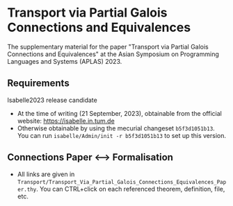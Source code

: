 # Transport via Partial Galois Connections and Equivalences

The supplementary material for the paper
"Transport via Partial Galois Connections and Equivalences"
at the Asian Symposium on Programming Languages and Systems (APLAS) 2023.

## Requirements

Isabelle2023 release candidate
- At the time of writing (21 September, 2023), obtainable from the official website: https://isabelle.in.tum.de
- Otherwise obtainable by using the mecurial changeset `b5f3d1051b13`.
  You can run `isabelle/Admin/init -r b5f3d1051b13` to set up this version.

## Connections Paper <--> Formalisation

- All links are given in
  `Transport/Transport_Via_Partial_Galois_Connections_Equivalences_Paper.thy`.
   You can CTRL+click on each referenced theorem, definition, file, etc.

